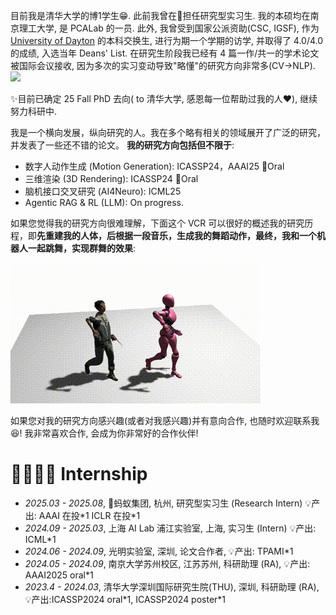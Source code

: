 目前我是清华大学的博1学生😁. 此前我曾在🐜担任研究型实习生. 我的本硕均在南京理工大学, 是 PCALab 的一员. 此外, 我曾受到国家公派资助(CSC, IGSF), 作为 [University of Dayton](https://udayton.edu/) 的本科交换生, 进行为期一个学期的访学, 并取得了 4.0/4.0 的成绩, 入选当年 Deans' List. 在研究生阶段我已经有 4 篇一作/共一的学术论文被国际会议接收, 因为多次的实习变动导致"略懂"的研究方向非常多(CV->NLP). <a href="https://scholar.google.com/citations?user=lTE-iwYAAAAJ" target="_blank">
  <img src="https://img.shields.io/badge/Google%20Scholar-引用-9cf?style=flat&logo=Google%20Scholar&labelColor=f6f6f6">
</a>


✨目前已确定 25 Fall PhD 去向( to 清华大学, 感恩每一位帮助过我的人❤️), 继续努力科研中.

我是一个横向发展，纵向研究的人。我在多个略有相关的领域展开了广泛的研究，并发表了一些还不错的论文。
 __我的研究方向包括但不限于__: 
 - 数字人动作生成 (Motion Generation): ICASSP24，AAAI25 👑Oral
 - 三维渲染 (3D Rendering): ICASSP24 👑Oral
 - 脑机接口交叉研究 (AI4Neuro): ICML25
 - Agentic RAG & RL (LLM): On progress.


如果您觉得我的研究方向很难理解，下面这个 VCR 可以很好的概述我的研究历程，即**先重建我的人体，后根据一段音乐，生成我的舞蹈动作，最终，我和一个机器人一起跳舞，实现群舞的效果**:

![](images/30001-0150.gif)


如果您对我的研究方向感兴趣(或者对我感兴趣)并有意向合作, 也随时欢迎联系我😆! 我非常喜欢合作, 会成为你非常好的合作伙伴!

<span class='anchor' id='-gzsx'></span>


# 👨‍👩‍👧‍👦 Internship
- *2025.03 - 2025.08*, 🐜蚂蚁集团, 杭州, 研究型实习生 (Research Intern)  💡产出: AAAI 在投\*1  ICLR 在投\*1 
- *2024.09 - 2025.03*, 上海 AI Lab 浦江实验室, 上海, 实习生 (Intern)  💡产出: ICML\*1 
- *2024.06 - 2024.09*, 光明实验室, 深圳, 论文合作者, 💡产出: TPAMI\*1 
- *2024.05 - 2024.09*, 南京大学苏州校区, 江苏苏州, 科研助理 (RA), 💡产出: AAAI2025 oral\*1 
- *2023.4 - 2024.03*, 清华大学深圳国际研究生院(THU), 深圳, 科研助理 (RA), 💡产出:ICASSP2024 oral\*1, ICASSP2024 poster\*1
